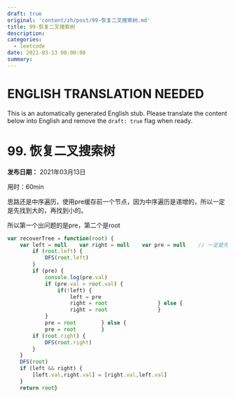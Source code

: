 ```yaml
---
draft: true
original: 'content/zh/post/99-恢复二叉搜索树.md'
title: 99-恢复二叉搜索树
description: 
categories:
  - leetcode
date: 2021-03-13 00:00:00
summary: 
---
```


# ENGLISH TRANSLATION NEEDED

This is an automatically generated English stub. Please translate the content below into English and remove the `draft: true` flag when ready.

<!-- ORIGINAL CHINESE CONTENT STARTS -->
# 99. 恢复二叉搜索树

**发布日期：** 2021年03月13日

用时：60min

思路还是中序遍历，使用pre缓存前一个节点，因为中序遍历是递增的，所以一定是先找到大的，再找到小的。

所以第一个出问题的是pre，第二个是root

```javascript
var recoverTree = function(root) {
    var left = null    var right = null    var pre = null    // 一定是先找到大的，再找到小的，所以第一个出问题的是pre，第二个出问题的是root    var DFS = function (root) {
        if (root.left) {
            DFS(root.left)
        }
        if (pre) {
            console.log(pre.val)
            if (pre.val > root.val) {
                if(!left) {
                    left = pre
                    right = root                } else {
                    right = root                }
            }
            pre = root        } else {
            pre = root        }
        if (root.right) {
            DFS(root.right)
        }
    }
    DFS(root)
    if (left && right) {
        [left.val,right.val] = [right.val,left.val]
    }
    return root}
```
<!-- ORIGINAL CHINESE CONTENT ENDS -->
